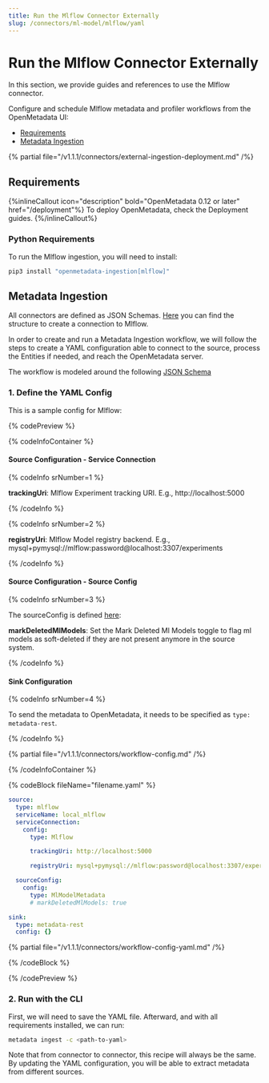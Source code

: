 ```yaml
---
title: Run the Mlflow Connector Externally
slug: /connectors/ml-model/mlflow/yaml
---
```


# Run the Mlflow Connector Externally

In this section, we provide guides and references to use the Mlflow connector.

Configure and schedule Mlflow metadata and profiler workflows from the OpenMetadata UI:

- [Requirements](#requirements)
- [Metadata Ingestion](#metadata-ingestion)

{% partial file="/v1.1.1/connectors/external-ingestion-deployment.md" /%}

## Requirements

{%inlineCallout icon="description" bold="OpenMetadata 0.12 or later" href="/deployment"%}
To deploy OpenMetadata, check the Deployment guides.
{%/inlineCallout%}



### Python Requirements

To run the Mlflow ingestion, you will need to install:

```bash
pip3 install "openmetadata-ingestion[mlflow]"
```

## Metadata Ingestion

All connectors are defined as JSON Schemas.
[Here](https://github.com/open-metadata/OpenMetadata/blob/main/openmetadata-spec/src/main/resources/json/schema/entity/services/connections/mlmodel/mlflowConnection.json)
you can find the structure to create a connection to Mlflow.

In order to create and run a Metadata Ingestion workflow, we will follow
the steps to create a YAML configuration able to connect to the source,
process the Entities if needed, and reach the OpenMetadata server.

The workflow is modeled around the following
[JSON Schema](https://github.com/open-metadata/OpenMetadatablob/main/openmetadata-spec/src/main/resources/json/schema/metadataIngestion/workflow.json)

### 1. Define the YAML Config

This is a sample config for Mlflow:

{% codePreview %}

{% codeInfoContainer %}

#### Source Configuration - Service Connection

{% codeInfo srNumber=1 %}

**trackingUri**: Mlflow Experiment tracking URI. E.g., http://localhost:5000


{% /codeInfo %}

{% codeInfo srNumber=2 %}

**registryUri**: Mlflow Model registry backend. E.g., mysql+pymysql://mlflow:password@localhost:3307/experiments

{% /codeInfo %}

#### Source Configuration - Source Config

{% codeInfo srNumber=3 %}

The sourceConfig is defined [here](https://github.com/open-metadata/OpenMetadata/blob/main/openmetadata-spec/src/main/resources/json/schema/metadataIngestion/messagingServiceMetadataPipeline.json):

**markDeletedMlModels**: Set the Mark Deleted Ml Models toggle to flag ml models as soft-deleted if they are not present anymore in the source system.

{% /codeInfo %}

#### Sink Configuration

{% codeInfo srNumber=4 %}

To send the metadata to OpenMetadata, it needs to be specified as `type: metadata-rest`.

{% /codeInfo %}

{% partial file="/v1.1.1/connectors/workflow-config.md" /%}

{% /codeInfoContainer %}

{% codeBlock fileName="filename.yaml" %}


```yaml
source:
  type: mlflow
  serviceName: local_mlflow
  serviceConnection:
    config:
      type: Mlflow
```
```yaml {% srNumber=1 %}
      trackingUri: http://localhost:5000
```
```yaml {% srNumber=2 %}
      registryUri: mysql+pymysql://mlflow:password@localhost:3307/experiments
```
```yaml {% srNumber=3 %}
  sourceConfig:
    config:
      type: MlModelMetadata
      # markDeletedMlModels: true
```
```yaml {% srNumber=4 %}
sink:
  type: metadata-rest
  config: {}
```

{% partial file="/v1.1.1/connectors/workflow-config-yaml.md" /%}

{% /codeBlock %}

{% /codePreview %}

### 2. Run with the CLI

First, we will need to save the YAML file. Afterward, and with all requirements installed, we can run:

```bash
metadata ingest -c <path-to-yaml>
```

Note that from connector to connector, this recipe will always be the same. By updating the YAML configuration,
you will be able to extract metadata from different sources.
